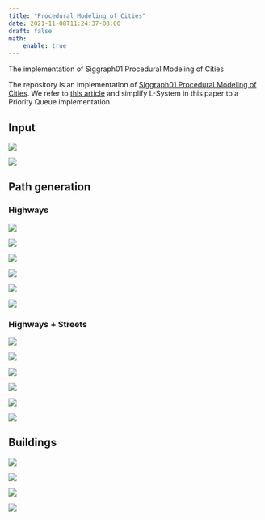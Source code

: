 ```yaml
---
title: "Procedural Modeling of Cities"
date: 2021-11-08T11:24:37-08:00
draft: false
math:
    enable: true
---
```

The implementation of Siggraph01 Procedural Modeling of Cities

<!--more-->
The repository is an implementation of [Siggraph01 Procedural Modeling of Cities](https://cgl.ethz.ch/Downloads/Publications/Papers/2001/p_Par01.pdf). We refer to [this article](http://nothings.org/gamedev/l_systems.html) and simplify L-System in this paper to a Priority Queue implementation.

## Input
![](https://raw.githubusercontent.com/shuaiqifeiyang/CityGeneration/main/READMEimg/SF.jpeg)

![](https://raw.githubusercontent.com/shuaiqifeiyang/CityGeneration/main/READMEimg/LA.jpeg)
## Path generation

### Highways
![](https://raw.githubusercontent.com/shuaiqifeiyang/CityGeneration/main/READMEimg/SFhw1.png)

![](https://raw.githubusercontent.com/shuaiqifeiyang/CityGeneration/main/READMEimg/SFhw2.png)

![](https://raw.githubusercontent.com/shuaiqifeiyang/CityGeneration/main/READMEimg/SFhw3.png)

![](https://raw.githubusercontent.com/shuaiqifeiyang/CityGeneration/main/READMEimg/LAhw3.png)

![](https://raw.githubusercontent.com/shuaiqifeiyang/CityGeneration/main/READMEimg/LAhw3.png)

![](https://raw.githubusercontent.com/shuaiqifeiyang/CityGeneration/main/READMEimg/LAhw3.png)


### Highways + Streets
![](https://raw.githubusercontent.com/shuaiqifeiyang/CityGeneration/main/READMEimg/SFhs1.png)

![](https://raw.githubusercontent.com/shuaiqifeiyang/CityGeneration/main/READMEimg/SFhs2.png)

![](https://raw.githubusercontent.com/shuaiqifeiyang/CityGeneration/main/READMEimg/SFhs3.png)

![](https://raw.githubusercontent.com/shuaiqifeiyang/CityGeneration/main/READMEimg/LAhs1.png)

![](https://raw.githubusercontent.com/shuaiqifeiyang/CityGeneration/main/READMEimg/LAhs2.png)

![](https://raw.githubusercontent.com/shuaiqifeiyang/CityGeneration/main/READMEimg/LAhs3.png)

## Buildings

![](https://raw.githubusercontent.com/shuaiqifeiyang/CityGeneration/main/READMEimg/b1.png)

![](https://raw.githubusercontent.com/shuaiqifeiyang/CityGeneration/main/READMEimg/b3.png)

![](https://raw.githubusercontent.com/shuaiqifeiyang/CityGeneration/main/READMEimg/b4.png)

![](https://raw.githubusercontent.com/shuaiqifeiyang/CityGeneration/main/READMEimg/b5.png)

